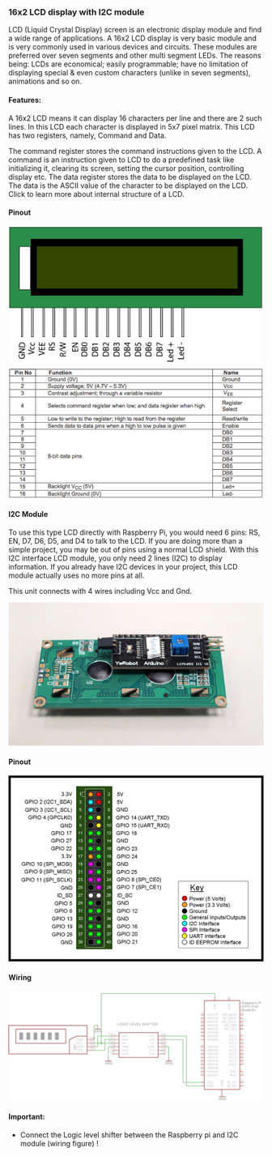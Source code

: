 ### 16x2 LCD display with I2C module

LCD (Liquid Crystal Display) screen is an electronic display module and find a wide range of applications. A 16x2 LCD display is very basic module and is very commonly used in various devices and circuits. These modules are preferred over seven segments and other multi segment LEDs. The reasons being: LCDs are economical; easily programmable; have no limitation of displaying special & even custom characters (unlike in seven segments), animations and so on.

#### Features:

A 16x2 LCD means it can display 16 characters per line and there are 2 such lines. In this LCD each character is displayed in 5x7 pixel matrix. This LCD has two registers, namely, Command and Data.

The command register stores the command instructions given to the LCD. A command is an instruction given to LCD to do a predefined task like initializing it, clearing its screen, setting the cursor position, controlling display etc. The data register stores the data to be displayed on the LCD. The data is the ASCII value of the character to be displayed on the LCD. Click to learn more about internal structure of a LCD.

#### Pinout

![alt text](img/lcd1.png)
![alt text](img/lcd2.png)

#### I2C Module

To use this type LCD directly with Raspberry Pi, you would need 6 pins: RS, EN, D7, D6, D5, and D4 to talk to the LCD. If you are doing more than a simple project, you may be out of pins using a normal LCD shield. With this I2C interface LCD module, you only need 2 lines (I2C) to display information. If you already have I2C devices in your project, this LCD module actually uses no more pins at all.

This unit connects with 4 wires including Vcc and Gnd.

![alt text](img/lcd3.jpg)

#### Pinout

![alt text](img/pir2.jpg)

#### Wiring

![alt text](img/lcd.png)

#### Important:
* Connect the Logic level shifter between the Raspberry pi and I2C module (wiring figure) !
